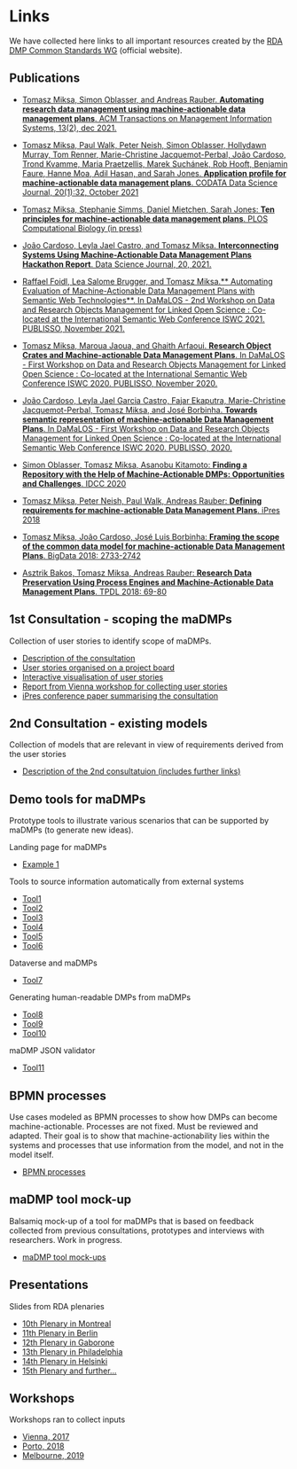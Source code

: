 # Links

We have collected here links to all important resources created by the [RDA DMP Common Standards WG](https://www.rd-alliance.org/groups/dmp-common-standards-wg) (official website).

## Publications
- [Tomasz Miksa, Simon Oblasser, and Andreas Rauber. **Automating research data management using machine-actionable data management plans**. ACM Transactions on Management Information Systems, 13(2), dec 2021. ](http://dx.doi.org/10.1145/3490396)

- [Tomasz Miksa, Paul Walk, Peter Neish, Simon Oblasser, Hollydawn Murray, Tom Renner, Marie-Christine Jacquemot-Perbal, João Cardoso, Trond Kvamme, Maria Praetzellis, Marek Suchánek, Rob Hooft, Benjamin Faure, Hanne Moa, Adil Hasan, and Sarah Jones. **Application profile for machine-actionable data management plans**. CODATA Data Science Journal, 20(1):32, October 2021](http://dx.doi.org/10.5334/dsj-2021-032)

- [Tomasz Miksa, Stephanie Simms, Daniel Mietchen, Sarah Jones: **Ten principles for machine-actionable data management plans**. PLOS Computational Biology (in press)](https://doi.org/10.5281/zenodo.1172672)

- [João Cardoso, Leyla Jael Castro, and Tomasz Miksa. **Interconnecting Systems Using Machine-Actionable Data Management Plans Hackathon Report**. Data Science Journal, 20, 2021.](http://dx.doi.org/10.5334/dsj-2021-035)


- [Raffael Foidl, Lea Salome Brugger, and Tomasz Miksa.** Automating Evaluation of Machine-Actionable Data Management Plans with Semantic Web Technologies**. In DaMaLOS - 2nd Workshop on Data and Research Objects Management for Linked Open Science : Co-located at the International Semantic Web Conference ISWC 2021. PUBLISSO, November 2021.](https://dx.doi.org/10.4126/FRL01-006429413)

- [Tomasz Miksa, Maroua Jaoua, and Ghaith Arfaoui. **Research Object Crates and Machine-actionable Data Management Plans**. In DaMaLOS - First Workshop on Data and Research Objects Management for Linked Open Science : Co-located at the International Semantic Web Conference ISWC 2020. PUBLISSO, November 2020. ](https://dx.doi.org/10.4126/FRL01-006423291)

- [João Cardoso, Leyla Jael Garcia Castro, Fajar Ekaputra, Marie-Christine Jacquemot-Perbal, Tomasz Miksa, and José Borbinha. **Towards semantic representation of machine-actionable Data Management Plans**. In DaMaLOS - First Workshop on Data and Research Objects Management for Linked Open Science : Co-located at the International Semantic Web Conference ISWC 2020. PUBLISSO, 2020.](http://dx.doi.org/10.4126/FRL01-006423289)

- [Simon Oblasser, Tomasz Miksa, Asanobu Kitamoto: **Finding a Repository with the Help of Machine-Actionable DMPs: Opportunities and Challenges**. IDCC 2020](https://doi.org/10.2218/ijdc.v15i1.704)

- [Tomasz Miksa, Peter Neish, Paul Walk, Andreas Rauber: **Defining requirements for machine-actionable Data Management Plans**. iPres 2018](http://ifs.tuwien.ac.at/~miksa/papers/2018-iPres-maDMPs.pdf)


- [Tomasz Miksa, João Cardoso, José Luis Borbinha: **Framing the scope of the common data model for machine-actionable Data Management Plans**. BigData 2018: 2733-2742](https://dcicblog.umd.edu/cas/wp-content/uploads/sites/13/2018/12/10.Miksa_.pdf)

- [Asztrik Bakos, Tomasz Miksa, Andreas Rauber: **Research Data Preservation Using Process Engines and Machine-Actionable Data Management Plans**. TPDL 2018: 69-80](https://link.springer.com/chapter/10.1007/978-3-030-00066-0_6)

## 1st Consultation - scoping the maDMPs
Collection of user stories to identify scope of maDMPs. 

- [Description of the consultation](https://github.com/RDA-DMP-Common/user-stories/)
- [User stories organised on a project board](https://github.com/RDA-DMP-Common/user-stories/projects/2)
- [Interactive visualisation of user stories](https://goo.gl/znBL3F)
- [Report from Vienna workshop for collecting user stories](https://doi.org/10.5281/zenodo.1066121)
- [iPres conference paper summarising the consultation](http://ifs.tuwien.ac.at/~miksa/papers/2018-iPres-maDMPs.pdf)

## 2nd Consultation - existing models
Collection of models that are relevant in view of requirements derived from the user stories

- [Description of the 2nd consultatuion (includes further links)](https://docs.google.com/document/d/1mMJqmvqEAkbEWbdV7rtFU9hiQMOuH0ESn4Up_TDn1Es/edit?usp=sharing)

## Demo tools for maDMPs
Prototype tools to illustrate various scenarios that can be supported by maDMPs (to generate new ideas).

Landing page for maDMPs

- [Example 1](https://oblassers.github.io/fair-data-science/)

Tools to source information automatically from external systems
- [Tool1](https://github.com/TomMiksa/DMPGenerator)
- [Tool2](https://github.com/TomMiksa/digital_preservation_ex_1_2)
- [Tool3](https://github.com/TomMiksa/tu-dpue-lab2-ss18)
- [Tool4](https://github.com/TomMiksa/DigitalPreservation_2)
- [Tool5](https://github.com/TomMiksa/digitalpreservation-dmp-generator)
- [Tool6](https://github.com/TomMiksa/DMPlanner)

Dataverse and maDMPs
- [Tool7](https://hido1994.github.io/madmp/)

Generating human-readable DMPs from maDMPs
- [Tool8](https://github.com/datastewardstuw/DataStewards2)
- [Tool9](https://github.com/MBAigner/Making-maDMPs-human-readable) 
- [Tool10](https://hasankhatib.github.io/maDMPTranslator/)


maDMP JSON validator
- [Tool11](https://github.com/HasanKhatib/maDMPValidator-SpringBoot)

## BPMN processes 
Use cases modeled as BPMN processes to show how DMPs can become machine-actionable. Processes are not fixed. Must be reviewed and adapted. Their goal is to show that machine-actionability lies within the systems and processes that use information from the model, and not in the model itself.

- [BPMN processes](https://doi.org/10.5281/zenodo.2607555)

## maDMP tool mock-up
Balsamiq mock-up of a tool for maDMPs that is based on feedback collected from previous consultations, prototypes and interviews with researchers.
Work in progress.

- [maDMP tool mock-ups](https://oblassers.github.io/dmap-mockups/)




## Presentations
Slides from RDA plenaries

- [10th Plenary in Montreal](https://www.rd-alliance.org/system/files/documents/RDA_P10_DMPCommonStandardsWG.pdf)
- [11th Plenary in Berlin](https://www.rd-alliance.org/system/files/documents/2018-RDA-Plenary-Berlin.pdf)
- [12th Plenary in Gaborone](https://www.rd-alliance.org/system/files/documents/2018-RDA-DMP-Plenary-Gaborone.pdf)
- [13th Plenary in Philadelphia](https://www.rd-alliance.org/rda-plenary-philadelphia-meeting-slides)
- [14th Plenary in Helsinki](https://www.rd-alliance.org/p14-helsinki-slides)
- [15th Plenary and further...](https://www.rd-alliance.org/node/56938/outputs)

## Workshops
Workshops ran to collect inputs
- [Vienna, 2017](https://doi.org/10.5281/zenodo.1066121)
- [Porto, 2018](http://rda-ws-tpdl2018.idsswh.sysresearch.org/# )
- [Melbourne, 2019](https://www.rd-alliance.org/system/files/documents/IDCC2019%20Unconference%20Data%20management%20planning%20and%20data%20models.pdf)
